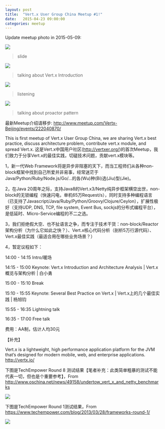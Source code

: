 ```yaml
---
layout: post
title:  "Vert.x User Group China Meetup #1!"
date:   2015-04-23 09:00:00
categories: meetup
---
```

Update meetup photo in 2015-05-09:

![](http://vertxer.org/images/meetup_1_1.jpg)
>slide


![](http://vertxer.org/images/meetup_1_2.jpg)
>talking about Vert.x Introduction

![](http://vertxer.org/images/meetup_1_3.jpg)
>listening

![](http://vertxer.org/images/meetup_1_4.jpg)
>talking about proactor pattern



最新Meetup介绍请移步: <http://www.meetup.com/Vertx-Beijing/events/222040870/>

This is first meetup of Vert.x User Group China, we are sharing Vert.x best practice, discuss architecture problem, contribute vert.x module, and spread Vert.x. 这是Vert.x中国用户社区(<http://vertxer.org/>)的首次Meetup，我们致力于分享Vert.x的最佳实践，切磋技术问题，贡献vert.x模块等。

1，新一代Web Framework将是异步非阻塞的天下，而当工程师们从各种non-block框架中找到自己所爱并非易事，经常迷茫于Java/Python/Ruby/Node.js/Go/...的各(Wu)种(Bi)选(Jiu)型(Jie)。

2，在Java 20周年之际，支持Java8的Vert.x3/Netty纯异步框架横空出世，non-block的无锁编程（快速闪电，单机65万Request/s），同时支持多种编程语言（已支持了Javascript/Java/Ruby/Python/Groovy/Clojure/Ceylon），扩展性极好（支持UDP, DNS, TCP, file system, Event Bus, sockjs的分布式编程平台），是低延时、Micro-Service编程的不二之选。

3，我们拒绝假大空、也不扯语言之争，而专注于技术干货：non-block/Reactor架构分析（为什么它如此之快？）、Vert.x核心代码分析（剖析5万行源代码）、Vert.x最佳实践（最适合用在哪些业务场景？）

4，暂定议程如下：

14:00 - 14:15 Intro/暖场

14:15 - 15:00 Keynote: Vert.x Introduction and Architecture Analysis | Vert.x概览与架构分析 | 白小勇 

15:00 - 15:10 Break

15:10 - 15:55 Keynote: Several Best Practice on Vert.x | Vert.x上的几个最佳实践 | 杨旭钧

15:55 - 16:35 Lightning talk

16:35 - 17:00 Free talk



费用：AA制，估计人均30元



【补充】

Vert.x is a lightweight, high performance application platform for the JVM that’s designed for modern mobile, web, and enterprise applications.  <http://vertx.io/>



下图是TechEmpower Round 8 测试结果【笔者补充：此类简单粗暴的测试不能代表一切，但也是个重要参考】，From <http://www.oschina.net/news/49158/undertow_vert_x_and_netty_benchmarks>

![](http://photos4.meetupstatic.com/photos/event/5/6/5/b/600_437002107.jpeg)



下图是TechEmpower Round 1测试结果，From <https://www.techempower.com/blog/2013/03/28/frameworks-round-1/>

![](http://photos4.meetupstatic.com/photos/event/6/2/0/c/600_436645100.jpeg)
